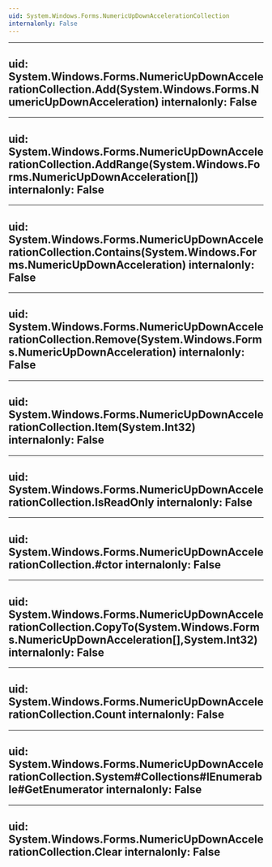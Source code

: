 ```yaml
---
uid: System.Windows.Forms.NumericUpDownAccelerationCollection
internalonly: False
---
```


---
uid: System.Windows.Forms.NumericUpDownAccelerationCollection.Add(System.Windows.Forms.NumericUpDownAcceleration)
internalonly: False
---

---
uid: System.Windows.Forms.NumericUpDownAccelerationCollection.AddRange(System.Windows.Forms.NumericUpDownAcceleration[])
internalonly: False
---

---
uid: System.Windows.Forms.NumericUpDownAccelerationCollection.Contains(System.Windows.Forms.NumericUpDownAcceleration)
internalonly: False
---

---
uid: System.Windows.Forms.NumericUpDownAccelerationCollection.Remove(System.Windows.Forms.NumericUpDownAcceleration)
internalonly: False
---

---
uid: System.Windows.Forms.NumericUpDownAccelerationCollection.Item(System.Int32)
internalonly: False
---

---
uid: System.Windows.Forms.NumericUpDownAccelerationCollection.IsReadOnly
internalonly: False
---

---
uid: System.Windows.Forms.NumericUpDownAccelerationCollection.#ctor
internalonly: False
---

---
uid: System.Windows.Forms.NumericUpDownAccelerationCollection.CopyTo(System.Windows.Forms.NumericUpDownAcceleration[],System.Int32)
internalonly: False
---

---
uid: System.Windows.Forms.NumericUpDownAccelerationCollection.Count
internalonly: False
---

---
uid: System.Windows.Forms.NumericUpDownAccelerationCollection.System#Collections#IEnumerable#GetEnumerator
internalonly: False
---

---
uid: System.Windows.Forms.NumericUpDownAccelerationCollection.Clear
internalonly: False
---
